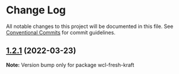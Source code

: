 # Change Log

All notable changes to this project will be documented in this file.
See [Conventional Commits](https://conventionalcommits.org) for commit guidelines.

## [1.2.1](https://github.com/jamielockie/wcl-fresh/compare/v1.1.1...v1.2.1) (2022-03-23)

**Note:** Version bump only for package wcl-fresh-kraft
